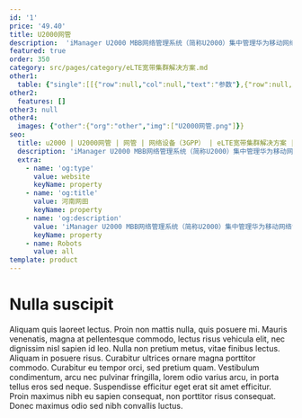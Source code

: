 ```yaml
---
id: '1'
price: '49.40'
title: U2000网管
description:  'iManager U2000 MBB网络管理系统（简称U2000）集中管理华为移动网络设备，包括LTE基站和核心网设备。U2000提供配置管理、性能管理、故障管理、安全管理、日志管理、拓扑管理、软件管理、系统管理等网管基础功能和丰富的可选功能。'
featured: true
order: 350
category: src/pages/category/eLTE宽带集群解决方案.md
other1: 
  table: {"single":[[{"row":null,"col":null,"text":"参数"},{"row":null,"col":null,"text":"U2000网管"}],[{"row":null,"col":null,"text":"服务器尺寸（高×宽×深）"},{"row":null,"col":null,"text":"175mm×447mm×790mm (6.89in.×17.60in.×31.11in.)"}],[{"row":null,"col":null,"text":"CPU"},{"row":null,"col":null,"text":"英特尔E7-4800 V2处理器\n4个英特尔E7-4800 V2处理器，每个CPU包含8个处理器内核，主频为2.0GHz。"}],[{"row":null,"col":null,"text":"内存"},{"row":null,"col":null,"text":"32GB"}],[{"row":null,"col":null,"text":"硬盘"},{"row":null,"col":null,"text":"8×300GB"}],[{"row":null,"col":null,"text":"电源要求"},{"row":null,"col":null,"text":"两个可热交换电源单元，1+1冗余。"}],[{"row":null,"col":null,"text":"输入电压"},{"row":null,"col":null,"text":"AC:90V AC ～ 264V AC，50/60Hz\nDC:-38.4V DC ~ 57.6V DC"}],[{"row":null,"col":null,"text":"功率"},{"row":null,"col":null,"text":"780w"}],[{"row":null,"col":null,"text":"重量"},{"row":null,"col":null,"text":"55kg (121.27lb)"}],[{"row":null,"col":null,"text":"工作温度"},{"row":null,"col":null,"text":"工作环境温度：+10℃～+35℃，最大温度变化10℃/h\n非工作环境温度：–30℃～+60℃，最大温度变化20℃/h"}],[{"row":null,"col":null,"text":"工作湿度"},{"row":null,"col":null,"text":"10%RH～90%RH"}]]}
other2:
  features: []
other3: null
other4:
  images: {"other":{"org":"other","img":["U2000网管.png"]}}
seo:
  title: u2000 | U2000网管 | 网管 | 网络设备（3GPP） | eLTE宽带集群解决方案 | 企业无线
  description: 'iManager U2000 MBB网络管理系统（简称U2000）集中管理华为移动网络设备，包括LTE基站和核心网设备。U2000提供配置管理、性能管理、故障管理、安全管理、日志管理、拓扑管理、软件管理、系统管理等网管基础功能和丰富的可选功能。'
  extra:
    - name: 'og:type'
      value: website
      keyName: property
    - name: 'og:title'
      value: 河南网田
      keyName: property
    - name: 'og:description'
      value: 'iManager U2000 MBB网络管理系统（简称U2000）集中管理华为移动网络设备，包括LTE基站和核心网设备。U2000提供配置管理、性能管理、故障管理、安全管理、日志管理、拓扑管理、软件管理、系统管理等网管基础功能和丰富的可选功能。'
      keyName: property
    - name: Robots
      value: all
template: product
---
```


# Nulla suscipit

Aliquam quis laoreet lectus. Proin non mattis nulla, quis posuere mi. Mauris venenatis, magna at pellentesque commodo, lectus risus vehicula elit, nec dignissim nisl sapien id leo. Nulla non pretium metus, vitae finibus lectus. Aliquam in posuere risus. Curabitur ultrices ornare magna porttitor commodo. Curabitur eu tempor orci, sed pretium quam. Vestibulum condimentum, arcu nec pulvinar fringilla, lorem odio varius arcu, in porta tellus eros sed neque. Suspendisse efficitur eget erat sit amet efficitur. Proin maximus nibh eu sapien consequat, non porttitor risus consequat. Donec maximus odio sed nibh convallis luctus.